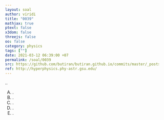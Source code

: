 ```yaml
---
layout: soal
author: viridi
title: "0039"
mathjax: true
ptext: false
x3dom: false
threejs: false
oo: false
category: physics
tags: [""]
date: 2021-03-12 06:39:00 +07
permalink: /soal/0039
src: https://github.com/butiran/butiran.github.io/commits/master/_posts/soal/03/2021-03-12-blank-9.md
ref: http://hyperphysics.phy-astr.gsu.edu/
---
```

..

<ol type="A">
<li>.
<li>.
<li>.
<li>.
<li>.
